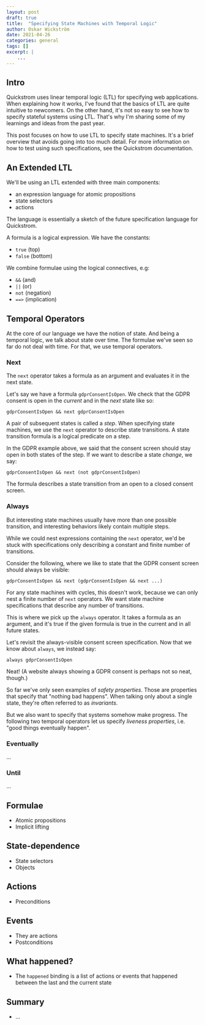 ```yaml
---
layout: post
draft: true
title:  "Specifying State Machines with Temporal Logic"
author: Oskar Wickström
date: 2021-04-26
categories: general
tags: []
excerpt: |
    ...
---
```


## Intro

Quickstrom uses linear temporal logic (LTL) for specifying web
applications. When explaining how it works, I've found that the basics
of LTL are quite intuitive to newcomers. On the other hand, it's not
so easy to see how to specify stateful systems using LTL. That's why
I'm sharing some of my learnings and ideas from the past year.

This post focuses on how to use LTL to specify state machines. It's a
brief overview that avoids going into too much detail. For more
information on how to test using such specifications, see the
Quickstrom documentation.

## An Extended LTL

We'll be using an LTL extended with three main components:

* an expression language for atomic propositions
* state selectors
* actions
 
The language is essentially a sketch of the future specification
language for Quickstrom.

A formula is a logical expression. We have the constants:

* `true` (top)
* `false` (bottom)

We combine formulae using the logical connectives, e.g:

* `&&` (and)
* `||` (or)
* `not` (negation)
* `==>` (implication)

## Temporal Operators

At the core of our language we have the notion of state. And being a
temporal logic, we talk about state over time. The formulae we've seen
so far do not deal with time. For that, we use temporal operators.

### Next

The `next` operator takes a formula as an argument and evaluates it
in the next state.

Let's say we have a formula `gdprConsentIsOpen`. We check that the
GDPR consent is open in the *current* and in the *next* state like so:

```
gdprConsentIsOpen && next gdprConsentIsOpen
```

A pair of subsequent states is called a *step*. When specifying state
machines, we use the `next` operator to describe state transitions. A
state transition formula is a logical predicate on a step.

In the GDPR example above, we said that the consent screen should stay
open in both states of the step. If we want to describe a state
*change*, we say:

```
gdprConsentIsOpen && next (not gdprConsentIsOpen)
```

The formula describes a state transition from an open to a closed
consent screen.

### Always

But interesting state machines usually have more than one possible
transition, and interesting behaviors likely contain multiple steps.

While we could nest expressions containing the `next` operator, we'd
be stuck with specifications only describing a constant and finite
number of transitions.

Consider the following, where we like to state that the GDPR consent
screen should always be visible:

```
gdprConsentIsOpen && next (gdprConsentIsOpen && next ...)
```

For any state machines with cycles, this doesn't work, because we can
only nest a finite number of `next` operators. We want state machine
specifications that describe any number of transitions.

This is where we pick up the `always` operator. It takes a formula as
an argument, and it's true if the given formula is true in the current
and in all future states.

Let's revisit the always-visible consent screen specification. Now
that we know about `always`, we instead say:

```
always gdprConsentIsOpen
```

Neat! (A website always showing a GDPR consent is perhaps not so neat,
though.)

So far we've only seen examples of *safety properties*. Those are
properties that specify that "nothing bad happens". When talking only
about a single state, they're often referred to as *invariants*.

But we also want to specify that systems somehow make progress. The
following two temporal operators let us specify *liveness properties*,
i.e. "good things eventually happen".

### Eventually

...

### Until

...

## Formulae

  * Atomic propositions
  * Implicit lifting

## State-dependence

  * State selectors
  * Objects

## Actions

  * Preconditions

## Events 

  * They are actions
  * Postconditions

## What happened?

  * The `happened` binding is a list of actions or events that happened between the last and the current state

## Summary
  * ...

